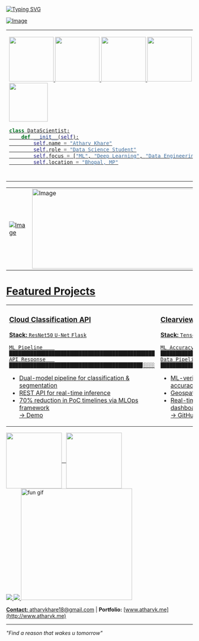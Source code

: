 <!-- Animated Header -->

<a href="https://git.io/typing-svg"><img src="https://readme-typing-svg.demolab.com?font=Syne&weight=800&size=60&duration=2000&pause=1000&color=D5F7C7&repeat=false&width=1135&height=100&lines=Welcome+to+my+profile" alt="Typing SVG" />

![Image](https://github.com/user-attachments/assets/b79b629d-6c8f-418f-b890-5664475ec8e0)

<table>
<tr>
<td width="70%" valign="top">

<a href="https://atharvk.me"><img width="120" src="https://img.shields.io/badge/-Portfolio-fff?style=for-the-badge&logo=firefox&logoColor=000" /></a> <span> </span>
<a href="https://x.com/@1mystic4u"><img width="120" src="https://img.shields.io/badge/-Twitter-000?style=for-the-badge&logo=x&logoColor=fff" /></a>
<a href="https://discord.com/users/1mystic"><img width="120" src="https://img.shields.io/badge/-Discord-000?style=for-the-badge&logo=discord&logoColor=fff" /></a>
<a href="https://www.linkedin.com/in/atharvkhare"><img width="120" src="https://img.shields.io/badge/-LinkedIn-000?style=for-the-badge&logo=linkedin&logoColor=fff" /></a>
<a href="mailto:atharvkhare18@gmail.com"><img width="104" src="https://img.shields.io/badge/-Email-000?style=for-the-badge&logo=gmail&logoColor=fff" /></a>
```python
class DataScientist:
    def __init__(self):
        self.name = "Atharv Khare"
        self.role = "Data Science Student"
        self.focus = ["ML", "Deep Learning", "Data Engineering"]
        self.location = "Bhopal, MP"
```

</td>
<td width="30%" valign="center" align="right">

<img src="https://cdn.filestackcontent.com/efbSR18hT5uRKuo0zoMA" width="400" alt="coding">

</td>
</tr>
</table>

<table>
  <tr>
    <td width="30%" valign="center">
      <img src="https://github.com/user-attachments/assets/0f5cec7a-c20c-4a6a-91c9-b2d8ca537aeb" alt="Image" />
    </td>
    <td width="70%" valign="center">
      <img width="1005" height="215" alt="Image" src="https://github.com/user-attachments/assets/4fcb7af3-09d2-497c-b3ea-da92e5a038c5" />
    </td>
  </tr>
</table>


# Featured Projects

<table>
<tr>
<td width="33%" valign="top">

### Cloud Classification API
**Stack:** `ResNet50` `U-Net` `Flask`  
```
ML Pipeline    ████████████████████████████████████████████████
API Response   ████████████████████████████████████████████░░░░
```
- Dual-model pipeline for classification & segmentation  
- REST API for real-time inference  
- 70% reduction in PoC timelines via MLOps framework  
[→ Demo](https://colab.research.google.com/drive/1jH4dWTeDyHtxyuzL9X8FvEHOdNl6Zcys)

</td>
<td width="33%" valign="top">

### Clearview Platform
**Stack:** `TensorFlow` `React` `Leaflet`  
```
ML Accuracy    ███████████████████████████████████████████░░░░░
Data Pipeline  ████████████████████████████████████████████████
```
- ML-verified pollution reporting with 87% accuracy  
- Geospatial mapping + biodiversity tracking  
- Real-time submissions & visualization dashboards  
[→ GitHub](https://github.com/1mystic/clearview)

</td>
<td width="33%" valign="top">

### Wixplorer Quiz App
**Stack:** `Flask` `Vue.js` `Redis` `Celery`  
```
Performance    ████████████████████████████████████████░░░░░░░░
Scalability    ████████████████████████████████████████████████
```
- 40% performance boost via Redis caching  
- JWT authentication + task queue optimization  
- Mobile-first responsive architecture  
[→ GitHub](https://github.com/1mystic/wixplore)

</td>
</tr>
</table>

<!-- GitHub Stats -->
<div style="display: flex; align-items: center;">
  <img src="https://github-readme-stats.vercel.app/api?username=1mystic&show_icons=true&theme=dracula" height="150" />
  &nbsp;&nbsp;&nbsp;
  <img src="https://github-readme-stats.vercel.app/api/top-langs/?username=1mystic&theme=dracula&layout=compact" height="150" />
</div>

<!-- Streak Stats -->
<img src="https://github-readme-streak-stats.herokuapp.com/?user=1mystic&theme=shadow-purple&hide_border=true" />

<!-- Activity Graph -->
<img src="https://github-readme-activity-graph.vercel.app/graph?username=1mystic&bg_color=0d1117&color=fb8c00&line=ebbe0b&point=ffffff&area=true&hide_border=true" />

<img src="https://t.bkit.co/w_66bb7ae98af2f.gif" width="300" alt="fun gif" />

**Contact:** [atharvkhare18@gmail.com](mailto:atharvkhare18@gmail.com) | **Portfolio:** [www.atharvk.me](http://www.atharvk.me)

---

*"Find a reason that wakes u tomorrow"*

</div>
